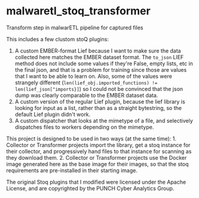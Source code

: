 # malwaretl_stoq_transformer
Transform step in malwarETL pipeline for captured files

This includes a few clustom stoQ plugins:
 1. A custom EMBER-format Lief because I want to make sure the data collected here matches the 
EMBER dataset format. The `to_json` LIEF method does not include some values if they're False, empty lists, etc in 
the final json, and that is a problem for training since those are values that I want to be able to learn on. Also,
some of the values were strangely different (`len(lief_obj.imported_functions) != len(lief_json["imports}]`) so I could
not be convinced that the json dump was clearly comparable to the EMBER dataset data.
 2. A custom version of the regular Lief plugin, because the lief library is looking for input as a list, rather than as a
straight bytestring, so the default Lief plugin didn't work.
 3. A custom dispatcher that looks at the mimetype of a file, and selectively dispatches files to workers depending on the mimetype.


This project is designed to be used in two ways (at the same time):
    1. Collector or Transformer projects import the library, get a stoq instance for their collector, and progressively hand
        files to that instance for scanning as they download them.
    2. Collector or Transformer projects use the Docker image generated here as the base image for their images, so that
        the stoq requirements are pre-installed in their starting image.


The original Stoq plugins that I modified were licensed under the Apache License, and are copyrighted by the 
PUNCH Cyber Analytics Group.